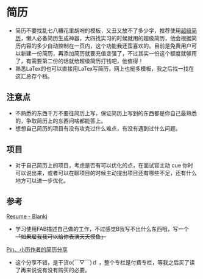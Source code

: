 # 简历

* 简历不要找乱七八糟花里胡哨的模板，又丑又放不了多少字，推荐使用[超级简历](https://www.wondercv.com/)，懒人必备简历生成神器，大四找实习的时候就用的超级简历，他会根据简历内容的多少自动控制在一页内，这个功能我还蛮喜欢的。目前是免费用户可以新建一份简历，再添加简历就要充值变强了，不过其实一份这个额度就够用了，有需要第二份的话就给超级简历打钱吧，他值得！
* 熟悉LaTex的也可以直接用LaTex写简历，网上也挺多模板，我之后找一找在这汇总存个档。

## 注意点

* 不熟悉的东西千万不要往简历上写，保证简历上写到的东西都是你自己最熟悉的，争取简历上的东西问啥都能答上。
* 想想自己简历的项目有没有攻克过什么难点，有没有遇到过什么问题。

## 项目

* 对于自己简历上的项目，考虑是否有可以优化的点，在面试官主动 cue 你时可以说出来，或者可以在聊项目的时候主动提出项目还有哪些不足，还有什么地方可以进一步优化。

## 参考

[Resume - Blankj](https://github.com/Blankj/resume)

* 学习使用FAB描述自己做的工作，不过感觉B我写不出什么东西哦，写一个~~「如果雇我我可以给你表演天天摸鱼」~~

[Pin、小历作者的简历分享](https://xiaozhuanlan.com/topic/0379564821)

* 这个分享不错，是干货o\(￣▽￣\)ｄ ，整个专栏是付费专栏，等我之后买了读了再来说说有没有购买的必要。

